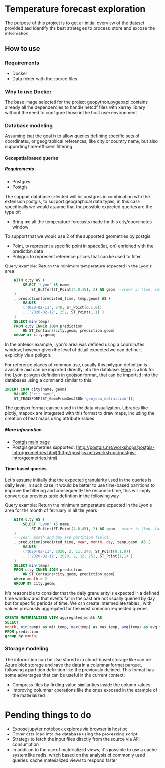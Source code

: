 # Temperature forecast exploration

The purpose of this project is to get an initial overview of the dataset provided and identify the best strategies to process, store and expose the information

## How to use

### Requirements

* Docker
* Data folder with the source files

### Why to use Docker

The base image selected for the project geopython/pygeoapi contains already all the dependencies to handle netcdf files with xarray library without the need to configure those in the host user environment
  
### Database modeling

Assuming that the goal is to allow queries defining specific sets of coordinates, or geographical references, like city or country name, but also supporting time-efficient filtering

#### Geospatial based queries

##### Requirements
 * Postgres
 * Postgis

The support database selected will be postgres in combination with the extension postgis, to support geographical data types, in this case specifically we would assume that the possible expected queries are the type of:
* Bring me all the temperature forecasts made for this city/coordinates window

To support that we would use 2 of the supported geometries by postgis:

* Point, to represent a specific point in space(lat, lon) enriched with the prediction data
* Polygon to represent reference places that can be used to filter

Query example: Return the minimum temperature expected in the Lyon's area
```sql
    WITH city AS (
        SELECT 'Lyon' AS name,
            ST_Buffer(ST_Point(4.0,45), 2) AS geom --order is (lon, lat)
    )
    , prediction(predicted_time, temp,geom) AS (
        VALUES
        ('2020-02-11', 240, ST_Point(0.1,0))
        , ('2020-02-12', 252, ST_Point(1,1) )
    )
    SELECT min(temp)
    FROM city INNER JOIN prediction
        ON ST_Contains(city.geom, prediction.geom)
    GROUP BY city.geom;
```

In the anterior example, Lyon's area was defined using a coordinates window, however given the level of detail expected we can define it explicitly via a poligon.

For reference places of common use, usually this polygon definition is available and can be imported directly into the database. [Here](https://github.com/iTowns/iTowns2-sample-data/blob/master/lyon-ZU.geojson) is a link for the Lyon polygon definition in geojson format, that can be imported into the databases using a command similar to this:

```sql
INSERT INTO city(name, geom)
    VALUES ('cit_name', 
    ST_TRANSFORM(ST_GeomFromGeoJSON('geojson_definition'));
```

The geojson format can be used in the data visualization. Libraries like plotly, mapbox are integrated with this format to draw maps, including the creation of heat maps using attribute values

##### More information
* [Postgis main page](https://postgis.net/)
* Postgis geometries supported: [http://postgis.net/workshops/postgis-intro/geometries.html](http://postgis.net/workshops/postgis-intro/geometries.html)


#### Time based queries

Let's assume initially that the expected granularity used in the queries is daily level, in such case, it would be better to use time-based partitions to improve the filtering and consequently the response time, this will imply convert our previous table defintion in the following way

Query example: Return the minimum temperature expected in the Lyon's area for the month of february in all the years
```sql
    WITH city AS (
        SELECT 'Lyon' AS name,
            ST_Buffer(ST_Point(4.0,45), 2) AS geom --order is (lon, lat)
    )
    -- year, month and day are partition fields
    , prediction(predicted_time, year, month, day, temp,geom) AS (
        VALUES
        ('2020-02-11', 2020, 2, 11, 240, ST_Point(0.1,0))
        , ('2020-02-12', 2020, 2, 12, 252, ST_Point(1,1) )
    )
    SELECT min(temp)
    FROM city INNER JOIN prediction
        ON ST_Contains(city.geom, prediction.geom)
    where month = 2
    GROUP BY city.geom;
```

It's reasonable to consider that the daily granularity is expected in a defined time window and that events far in the past are not usually queried by day but for specific periods of time.
We can create intermediate tables , with values previously aggregated for the most common requested queries
```sql
CREATE MATERIALIZED VIEW aggregated_month AS 
SELECT 
month, min(temp) as min_temp, max(temp) as max_temp, avg(temp) as avg_temp
FROM prediction
group by month;
```

### Storage modeling
The information can be also stored in a cloud-based storage like can be Azure blob storage and save the data in a columnar format parquet, following a partition definition like the previously defined. This format has some advantages that can be useful in the current context:
* Compress files by finding value similarities inside the column values
* Improving columnar operations like the ones exposed in the example of the materialized


# Pending things to do
* Expose jupyter notebook explores via browser in host pc
* Cover data load into the database using the processing script
* Strategy to fetch the input files directly from the source via API consumption
* In addition to the use of materialized views, it's possible to use a cache system like redis, which based on the analysis of commonly used queries, cache materialized views to respond faster
